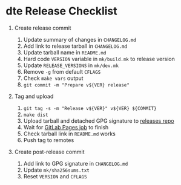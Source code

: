 dte Release Checklist
=====================

1. Create release commit
   1. Update summary of changes in `CHANGELOG.md`
   2. Add link to release tarball in `CHANGELOG.md`
   3. Update tarball name in `README.md`
   4. Hard code `VERSION` variable in `mk/build.mk` to release version
   5. Update `RELEASE_VERSIONS` in `mk/dev.mk`
   6. Remove `-g` from default `CFLAGS`
   7. Check `make vars` output
   8. `git commit -m "Prepare v${VER} release"`

2. Tag and upload
   1. `git tag -s -m "Release v${VER}" v${VER} ${COMMIT}`
   2. `make dist`
   3. Upload tarball and detached GPG signature to [releases repo]
   4. Wait for [GitLab Pages job] to finish
   5. Check tarball link in `README.md` works
   6. Push tag to remotes

3. Create post-release commit
   1. Add link to GPG signature in `CHANGELOG.md`
   2. Update `mk/sha256sums.txt`
   3. Reset `VERSION` and `CFLAGS`


[releases repo]: https://gitlab.com/craigbarnes/craigbarnes.gitlab.io/-/tree/master/public/dist/dte
[GitLab Pages job]: https://gitlab.com/craigbarnes/craigbarnes.gitlab.io/-/pipelines
